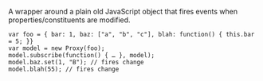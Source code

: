 A wrapper around a plain old JavaScript object that fires events when properties/constituents are modified.

    var foo = { bar: 1, baz: ["a", "b", "c"], blah: function() { this.bar = 5; }}
    var model = new Proxy(foo);
    model.subscribe(function() { … }, model);
    model.baz.set(1, "B"); // fires change
    model.blah(55); // fires change